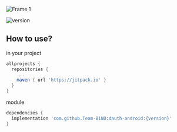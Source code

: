 ![Frame 1](https://user-images.githubusercontent.com/100567149/228731926-4f3d285f-d876-461c-a988-ea91a8d86d89.svg)

![version](https://img.shields.io/badge/version-1.0.5-blue)

## How to use?
in your project
```gradle
allprojects {
  repositories {
    ...
    maven { url 'https://jitpack.io' }
  }
}
```

module
```gradle
dependencies {
  implementation 'com.github.Team-B1ND:dauth-android:{version}'
}
